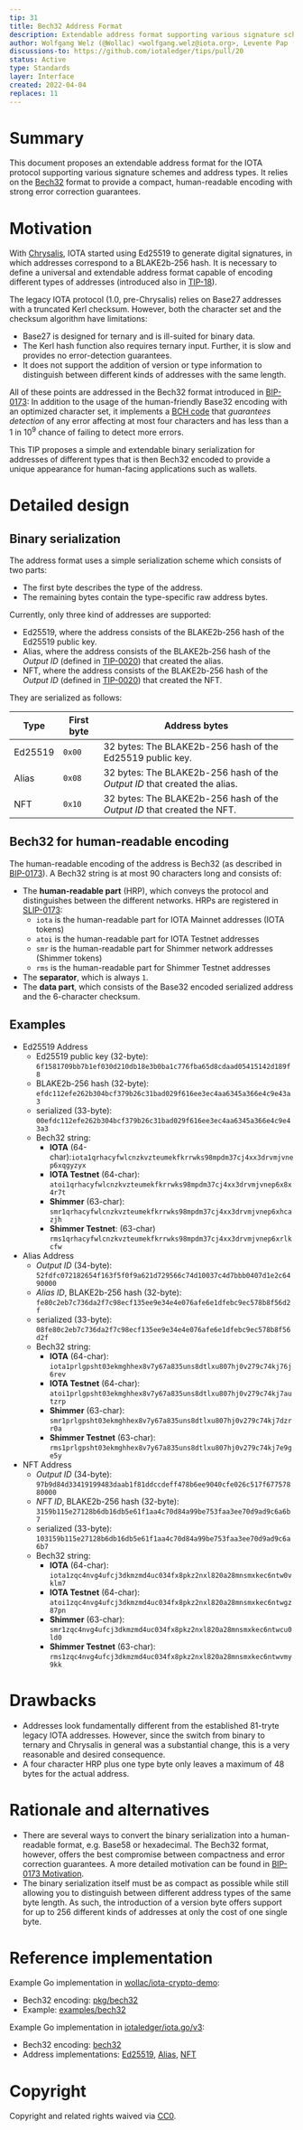 ```yaml
---
tip: 31
title: Bech32 Address Format
description: Extendable address format supporting various signature schemes and address types
author: Wolfgang Welz (@Wollac) <wolfgang.welz@iota.org>, Levente Pap (@lzpap) <levente.pap@iota.org>
discussions-to: https://github.com/iotaledger/tips/pull/20
status: Active
type: Standards
layer: Interface
created: 2022-04-04
replaces: 11
---
```


# Summary

This document proposes an extendable address format for the IOTA protocol supporting various signature schemes and address types. It relies on the [Bech32](https://github.com/bitcoin/bips/blob/master/bip-0173.mediawiki) format to provide a compact, human-readable encoding with strong error correction guarantees.

# Motivation

With [Chrysalis](https://roadmap.iota.org/chrysalis), IOTA started using Ed25519 to generate digital signatures, in which addresses correspond to a BLAKE2b-256 hash. It is necessary to define a universal and extendable address format capable of encoding different types of addresses (introduced also in [TIP-18](../TIP-0018/tip-0018.md)).

The legacy IOTA protocol (1.0, pre-Chrysalis) relies on Base27 addresses with a truncated Kerl checksum. However, both the character set and the checksum algorithm have limitations:
- Base27 is designed for ternary and is ill-suited for binary data.
- The Kerl hash function also requires ternary input. Further, it is slow and provides no error-detection guarantees.
- It does not support the addition of version or type information to distinguish between different kinds of addresses with the same length.

All of these points are addressed in the Bech32 format introduced in [BIP-0173](https://github.com/bitcoin/bips/blob/master/bip-0173.mediawiki): In addition to the usage of the human-friendly Base32 encoding with an optimized character set, it implements a [BCH code](https://en.wikipedia.org/wiki/BCH_code) that _guarantees detection_ of any error affecting at most four characters and has less than a 1 in 10<sup>9</sup> chance of failing to detect more errors.

This TIP proposes a simple and extendable binary serialization for addresses of different types that is then Bech32 encoded to provide a unique appearance for human-facing applications such as wallets.

# Detailed design

## Binary serialization

The address format uses a simple serialization scheme which consists of two parts:

   - The first byte describes the type of the address.
   - The remaining bytes contain the type-specific raw address bytes.

Currently, only three kind of addresses are supported:
 - Ed25519, where the address consists of the BLAKE2b-256 hash of the Ed25519 public key.
 - Alias, where the address consists of the BLAKE2b-256 hash of the <i>Output ID</i> (defined in [TIP-0020](../TIP-0020/tip-0020.md#utxo-input)) that created the alias.
 - NFT, where the address consists of the BLAKE2b-256 hash of the <i>Output ID</i> (defined in [TIP-0020](../TIP-0020/tip-0020.md#utxo-input)) that created the NFT.

They are serialized as follows:

| Type    | First byte | Address bytes                                                                  |
|---------|------------|--------------------------------------------------------------------------------|
| Ed25519 | `0x00`     | 32 bytes: The BLAKE2b-256 hash of the Ed25519 public key.                      |
| Alias   | `0x08`     | 32 bytes: The BLAKE2b-256 hash of the <i>Output ID</i> that created the alias. |
| NFT     | `0x10`     | 32 bytes: The BLAKE2b-256 hash of the <i>Output ID</i> that created the NFT.   |


## Bech32 for human-readable encoding

The human-readable encoding of the address is Bech32 (as described in [BIP-0173](https://github.com/bitcoin/bips/blob/master/bip-0173.mediawiki)). A Bech32 string is at most 90 characters long and consists of:

- The **human-readable part** (HRP), which conveys the protocol and distinguishes between the different networks. HRPs are registered in [SLIP-0173]( https://github.com/satoshilabs/slips/blob/master/slip-0173.md):
   - `iota` is the human-readable part for IOTA Mainnet addresses (IOTA tokens)
   - `atoi` is the human-readable part for IOTA Testnet addresses
  -  `smr` is the human-readable part for Shimmer network addresses (Shimmer tokens)
  -  `rms` is the human-readable part for Shimmer Testnet addresses
- The **separator**, which is always `1`.
- The **data part**, which consists of the Base32 encoded serialized address and the 6-character checksum.

## Examples
- Ed25519 Address
  - Ed25519 public key (32-byte): `6f1581709bb7b1ef030d210db18e3b0ba1c776fba65d8cdaad05415142d189f8`
  - BLAKE2b-256 hash (32-byte): `efdc112efe262b304bcf379b26c31bad029f616ee3ec4aa6345a366e4c9e43a3`
  - serialized (33-byte): `00efdc112efe262b304bcf379b26c31bad029f616ee3ec4aa6345a366e4c9e43a3`
  - Bech32 string:
    - **IOTA** (64-char):`iota1qrhacyfwlcnzkvzteumekfkrrwks98mpdm37cj4xx3drvmjvnep6xqgyzyx`
    - **IOTA Testnet** (64-char): `atoi1qrhacyfwlcnzkvzteumekfkrrwks98mpdm37cj4xx3drvmjvnep6x8x4r7t`
    - **Shimmer** (63-char): `smr1qrhacyfwlcnzkvzteumekfkrrwks98mpdm37cj4xx3drvmjvnep6xhcazjh`
    - **Shimmer Testnet**: (63-char) `rms1qrhacyfwlcnzkvzteumekfkrrwks98mpdm37cj4xx3drvmjvnep6xrlkcfw`
- Alias Address
  - _Output ID_ (34-byte): `52fdfc072182654f163f5f0f9a621d729566c74d10037c4d7bbb0407d1e2c6490000`
  - _Alias ID_, BLAKE2b-256 hash (32-byte): `fe80c2eb7c736da2f7c98ecf135ee9e34e4e076afe6e1dfebc9ec578b8f56d2f`
  - serialized (33-byte): `08fe80c2eb7c736da2f7c98ecf135ee9e34e4e076afe6e1dfebc9ec578b8f56d2f`
  - Bech32 string:
    - **IOTA** (64-char): `iota1prlgpsht03ekmghhex8v7y67a835uns8dtlxu807hj0v279c74kj76j6rev`
    - **IOTA Testnet** (64-char): `atoi1prlgpsht03ekmghhex8v7y67a835uns8dtlxu807hj0v279c74kj7autzrp`
    - **Shimmer** (63-char): `smr1prlgpsht03ekmghhex8v7y67a835uns8dtlxu807hj0v279c74kj7dzrr0a`
    - **Shimmer Testnet** (63-char): `rms1prlgpsht03ekmghhex8v7y67a835uns8dtlxu807hj0v279c74kj7e9ge5y`
- NFT Address
  - _Output ID_ (34-byte): `97b9d84d33419199483daab1f81ddccdeff478b6ee9040cfe026c517f67757880000`
  - _NFT ID_, BLAKE2b-256 hash (32-byte): `3159b115e27128b6db16db5e61f1aa4c70d84a99be753faa3ee70d9ad9c6a6b7`
  - serialized (33-byte): `103159b115e27128b6db16db5e61f1aa4c70d84a99be753faa3ee70d9ad9c6a6b7`
  - Bech32 string:
    - **IOTA** (64-char): `iota1zqc4nvg4ufcj3dkmzmd4uc034fx8pkz2nxl820a28mnsmxkec6ntw0vklm7`
    - **IOTA Testnet** (64-char): `atoi1zqc4nvg4ufcj3dkmzmd4uc034fx8pkz2nxl820a28mnsmxkec6ntwgz87pn`
    - **Shimmer** (63-char): `smr1zqc4nvg4ufcj3dkmzmd4uc034fx8pkz2nxl820a28mnsmxkec6ntwcu0ld0`
    - **Shimmer Testnet** (63-char): `rms1zqc4nvg4ufcj3dkmzmd4uc034fx8pkz2nxl820a28mnsmxkec6ntwvmy9kk`

# Drawbacks

- Addresses look fundamentally different from the established 81-tryte legacy IOTA addresses. However, since the switch from binary to ternary and Chrysalis in general was a substantial change, this is a very reasonable and desired consequence.
- A four character HRP plus one type byte only leaves a maximum of 48 bytes for the actual address.

# Rationale and alternatives

- There are several ways to convert the binary serialization into a human-readable format, e.g. Base58 or hexadecimal. The Bech32 format, however, offers the best compromise between compactness and error correction guarantees. A more detailed motivation can be found in [BIP-0173 Motivation](https://github.com/bitcoin/bips/blob/master/bip-0173.mediawiki#motivation).
- The binary serialization itself must be as compact as possible while still allowing you to distinguish between different address types of the same byte length. As such, the introduction of a version byte offers support for up to 256 different kinds of addresses at only the cost of one single byte.

# Reference implementation

Example Go implementation in [wollac/iota-crypto-demo](https://github.com/Wollac/iota-crypto-demo):
- Bech32 encoding: [pkg/bech32](https://github.com/Wollac/iota-crypto-demo/tree/master/pkg/bech32)
- Example: [examples/bech32](https://github.com/Wollac/iota-crypto-demo/tree/master/examples/bech32)

Example Go implementation in [iotaledger/iota.go/v3](https://github.com/iotaledger/iota.go/tree/v3):
 - Bech32 encoding: [bech32](https://github.com/iotaledger/iota.go/tree/v3/bech32)
 - Address implementations: [Ed25519](https://github.com/iotaledger/iota.go/blob/v3/address_ed25519.go), [Alias](https://github.com/iotaledger/iota.go/blob/v3/address_alias.go), [NFT](https://github.com/iotaledger/iota.go/blob/v3/address_nft.go)

# Copyright

Copyright and related rights waived via [CC0](https://creativecommons.org/publicdomain/zero/1.0/).
